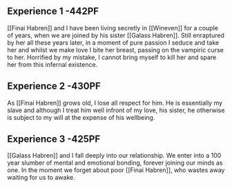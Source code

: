 ## Experience 1 -442PF

[[Finai Habren]] and I have been living secretly in [[Wineven]] for a couple of years, when we are joined by his sister [[Galass Habren]].
Still enraptured by her all these years later, in a moment of pure passion I seduce and take her and whilst we make love I bite her breast, passing on the vampiric curse to her.
Horrified by my mistake, I cannot bring myself to kill her and spare her from this infernal existence.

## Experience 2 -430PF

As [[Finai Habren]] grows old, I lose all respect for him. He is essentially my slave and although I treat him well infront of my love, his sister, he otherwise is subject to my will at the expense of his wellbeing.

## Experience 3 -425PF

[[Galass Habren]] and I fall deeply into our relationship. We enter into a 100 year slumber of mental and emotional bonding, forever joining our minds as one. In the moment we forget about poor [[Finai Habren]], who wastes away waiting for us to awake.